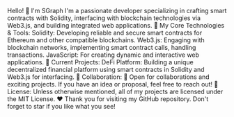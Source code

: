 Hello! 👋 I'm SGraph
I'm a passionate developer specializing in crafting smart contracts with Solidity, interfacing with blockchain technologies via Web3.js, and building integrated web applications.
🔧 My Core Technologies & Tools:
Solidity: Developing reliable and secure smart contracts for Ethereum and other compatible blockchains.
Web3.js: Engaging with blockchain networks, implementing smart contract calls, handling transactions.
JavaScript: For creating dynamic and interactive web applications.
🚀 Current Projects:
DeFi Platform: Building a unique decentralized financial platform using smart contracts in Solidity and Web3.js for interfacing.
👥 Collaboration:
🤝 Open for collaborations and exciting projects. If you have an idea or proposal, feel free to reach out!
📜 License:
Unless otherwise mentioned, all of my projects are licensed under the MIT License.
❤️ Thank you for visiting my GitHub repository. Don't forget to star if you like what you see!
